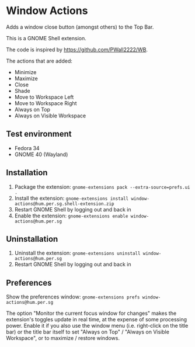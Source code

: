 # Window Actions

Adds a window close button (amongst others) to the Top Bar.

This is a GNOME Shell extension.

The code is inspired by https://github.com/PWall2222/WB.

The actions that are added:
- Minimize
- Maximize
- Close
- Shade
- Move to Workspace Left
- Move to Workspace Right
- Always on Top
- Always on Visible Workspace

## Test environment

- Fedora 34
- GNOME 40 (Wayland)

## Installation

1. Package the extension: `gnome-extensions pack --extra-source=prefs.ui .`
2. Install the extension: `gnome-extensions install window-actions@hum.per.sg.shell-extension.zip`
3. Restart GNOME Shell by logging out and back in
4. Enable the extension: `gnome-extensions enable window-actions@hum.per.sg`

## Uninstallation

1. Uninstall the extension: `gnome-extensions uninstall window-actions@hum.per.sg`
2. Restart GNOME Shell by logging out and back in

## Preferences

Show the preferences window: `gnome-extensions prefs window-actions@hum.per.sg`

The option "Monitor the current focus window for changes" makes the extension's toggles update in real time, at the expense of some processing power. Enable it if you also use the window menu (i.e. right-click on the title bar) or the title bar itself to set "Always on Top" / "Always on Visible Workspace", or to maximize / restore windows.
